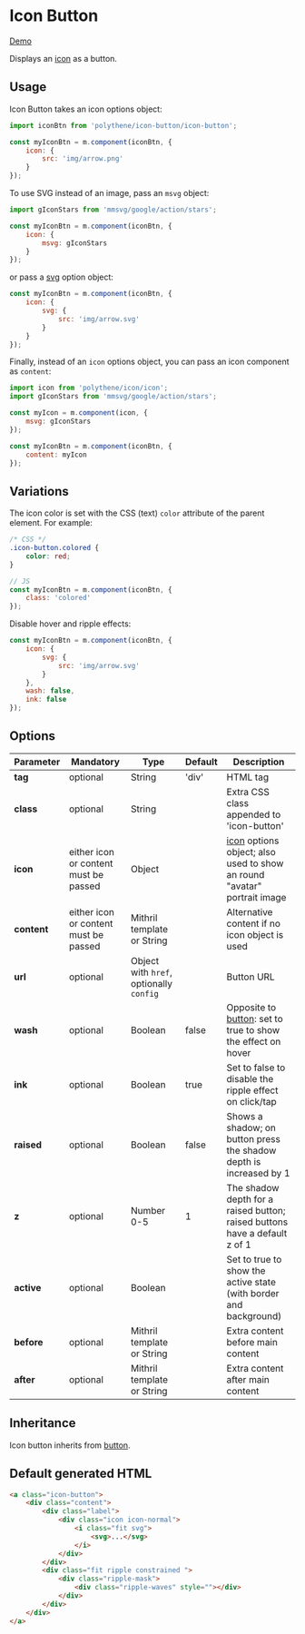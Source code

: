 # Icon Button

<a class="btn-demo" href="http://arthurclemens.github.io/Polythene-examples/index.html#/icon-button">Demo</a>

Displays an [icon](#icon) as a button.


## Usage

Icon Button takes an icon options object:

~~~javascript
import iconBtn from 'polythene/icon-button/icon-button';

const myIconBtn = m.component(iconBtn, {
	icon: {
		src: 'img/arrow.png'
	}
});
~~~

To use SVG instead of an image, pass an `msvg` object:

~~~javascript
import gIconStars from 'mmsvg/google/action/stars';

const myIconBtn = m.component(iconBtn, {
	icon: {
		msvg: gIconStars
	}
});
~~~

or pass a [svg](#svg) option object:

~~~javascript
const myIconBtn = m.component(iconBtn, {
	icon: {
		svg: {
		    src: 'img/arrow.svg'
		}
	}
});
~~~

Finally, instead of an `icon` options object, you can pass an icon component as `content`:

~~~javascript
import icon from 'polythene/icon/icon';
import gIconStars from 'mmsvg/google/action/stars';

const myIcon = m.component(icon, {
    msvg: gIconStars
});

const myIconBtn = m.component(iconBtn, {
	content: myIcon
});
~~~

## Variations

The icon color is set with the CSS (text) `color` attribute of the parent element. For example:

~~~css
/* CSS */
.icon-button.colored {
	color: red;
}
~~~

~~~javascript
// JS
const myIconBtn = m.component(iconBtn, {
	class: 'colored'
});
~~~

Disable hover and ripple effects:

~~~javascript
const myIconBtn = m.component(iconBtn, {
	icon: {
		svg: {
		    src: 'img/arrow.svg'
		}
	},
	wash: false,
	ink: false
});
~~~

## Options

| **Parameter** |  **Mandatory** | **Type** | **Default** | **Description** |
| ------------- | -------------- | -------- | ----------- | --------------- |
| **tag** | optional | String | 'div' | HTML tag |
| **class** | optional | String |  | Extra CSS class appended to 'icon-button' |
| **icon** | either icon or content must be passed | Object |  | [icon](#icon) options object; also used to show an round "avatar" portrait image |
| **content** | either icon or content must be passed | Mithril template or String | | Alternative content if no icon object is used |
| **url** | optional | Object with `href`, optionally `config` | | Button URL |
| **wash** | optional | Boolean | false | Opposite to [button](#button): set to true to show the effect on hover |
| **ink** | optional | Boolean | true | Set to false to disable the ripple effect on click/tap |
| **raised** | optional | Boolean | false | Shows a shadow; on button press the shadow depth is increased by 1 |
| **z** | optional | Number 0-5 | 1 | The shadow depth for a raised button; raised buttons have a default z of 1 |
| **active** | optional | Boolean | | Set to true to show the active state (with border and background) |
| **before** | optional | Mithril template or String | | Extra content before main content |
| **after** | optional | Mithril template or String | | Extra content after main content |


## Inheritance

Icon button inherits from [button](#button).


## Default generated HTML

~~~html
<a class="icon-button">
    <div class="content">
        <div class="label">
            <div class="icon icon-normal">
                <i class="fit svg">
                    <svg>...</svg>
                </i>
            </div>
        </div>
        <div class="fit ripple constrained ">
            <div class="ripple-mask">
                <div class="ripple-waves" style=""></div>
            </div>
        </div>
    </div>
</a>
~~~
